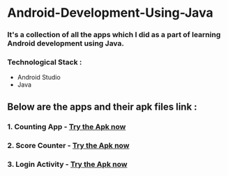 # Android-Development-Using-Java

### It's a collection of all the apps which I did as a part of learning Android development using Java.

### Technological Stack :
* Android Studio 
* Java 


## Below are the apps and their apk files link :

### 1. Counting App - [Try the Apk now](https://github.com/moit-bytes/Android-Development-Using-Java/blob/master/Apks/counting_app.apk) 

### 2. Score Counter - [Try the Apk now](https://github.com/moit-bytes/Android-Development-Using-Java/blob/master/Apks/Score_Counter.apk)

### 3. Login Activity - [Try the Apk now](https://github.com/moit-bytes/Android-Development-Using-Java/blob/master/Apks/Login_Activity.apk)
